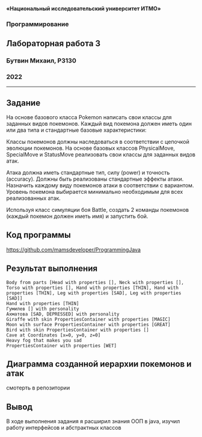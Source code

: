 #### «Национальный исследовательский университет ИТМО»
### Программирование
## Лабораторная работа 3
### Бутвин Михаил, P3130
###  2022
----
<div style="page-break-after: always;"></div>


## Задание 

На основе базового класса Pokemon написать свои классы для заданных видов покемонов. Каждый вид покемона должен иметь один или два типа и стандартные базовые характеристики:

Классы покемонов должны наследоваться в соответствии с цепочкой эволюции покемонов. На основе базовых классов PhysicalMove, SpecialMove и StatusMove реализовать свои классы для заданных видов атак.

Атака должна иметь стандартные тип, силу (power) и точность (accuracy). Должны быть реализованы стандартные эффекты атаки. Назначить каждому виду покемонов атаки в соответствии с вариантом. Уровень покемона выбирается минимально необходимым для всех реализованных атак.

Используя класс симуляции боя Battle, создать 2 команды покемонов (каждый покемон должен иметь имя) и запустить бой.

## Код программы
https://github.com/mamsdeveloper/ProgrammingJava

## Результат выполнения

    Body from parts [Head with properties [], Neck with properties [], Torso with properties [], Hand with properties [THIN], Hand with properties [THIN], Leg with properties [SAD], Leg with properties [SAD]]
    Hand with properties [THIN]
    Гумилев [] with personality
    Ахматова [SAD, DEPRESSED] with personality
    Giraffe with skin PropertiesContainer with properties [MAGIC]
    Moon with surface PropertiesContainer with properties [GREAT]
    Bird with skin PropertiesContainer with properties []
    Cave at Coordinates [x=0, y=0, z=0]
    Heavy fog that makes you sad
    PropertiesContainer with properties [WET]

## Диаграмма созданной иерархии покемонов и атак
смотерть в репозитории

## Вывод
В ходе выполнения задания я расширил знания ООП в java, изучил работу интерфейсов и абстрактных классов